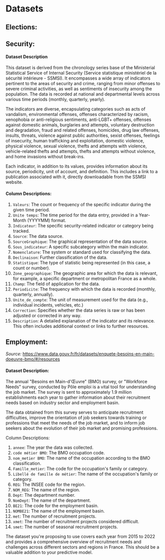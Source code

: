 # Datasets

## Elections:

## Security: 

#### Dataset Description

This dataset is derived from the chronology series base of the Ministerial Statistical Service of Internal Security (Service statistique ministériel de la sécurité intérieure - SSMSI). It encompasses a wide array of indicators pertinent to the areas of security and crime, ranging from minor offenses to severe criminal activities, as well as sentiments of insecurity among the population. The data is recorded at national and departmental levels across various time periods (monthly, quarterly, yearly). 

The indicators are diverse, encapsulating categories such as acts of vandalism, environmental offenses, offenses characterized by racism, xenophobia or anti-religious sentiments, anti-LGBT+ offenses, offenses against domestic animals, burglaries and attempts, voluntary destruction and degradation, fraud and related offenses, homicides, drug law offenses, insults, threats, violence against public authorities, sexist offenses, feelings of insecurity, human trafficking and exploitation, domestic violence, physical violence, sexual violence, thefts and attempts with violence, vehicle-related thefts and attempts, thefts and attempts without violence, and home invasions without break-ins.

Each indicator, in addition to its values, provides information about its source, periodicity, unit of account, and definition. This includes a link to a publication associated with it, directly downloadable from the SSMSI website.

#### Column Descriptions:

1. `Valeurs`: The count or frequency of the specific indicator during the given time period.
2. `Unite temps`: The time period for the data entry, provided in a Year-Month (YYYYMM) format.
3. `Indicateur`: The specific security-related indicator or category being tracked.
4. `Source`: The data source.
5. `SourceGraphique`: The graphical representation of the data source.
6. `Sous_indicateur`: A specific subcategory within the main indicator.
7. `Nomenclature`: The system or standard used for classifying the data.
8. `Declinaison`: Further classification of the data.
9. `Statistique`: The type of statistic being represented (in this case, a count or number).
10. `Zone_geographique`: The geographic area for which the data is relevant, for example, a specific department or metropolitan France as a whole.
11. `Champ`: The field of application for the data.
12. `Periodicite`: The frequency with which the data is recorded (monthly, quarterly, annually).
13. `Unite_de_compte`: The unit of measurement used for the data (e.g., individual incidents, vehicles, etc.)
14. `Correction`: Specifies whether the data series is raw or has been adjusted or corrected in any way.
15. `Description`: A detailed explanation of the indicator and its relevance. This often includes additional context or links to further resources.






## Employment:
*Source:* https://www.data.gouv.fr/fr/datasets/enquete-besoins-en-main-doeuvre-bmo/#/resources

#### Dataset Description:

The annual "Besoins en Main-d'Œuvre" (BMO) survey, or "Workforce Needs" survey, conducted by Pôle emploi is a vital tool for understanding the job market. The survey is sent to approximately 1.9 million establishments each year to gather information about their recruitment needs based on industry sector and employment basin. 

The data obtained from this survey serves to anticipate recruitment difficulties, improve the orientation of job seekers towards training or professions that meet the needs of the job market, and to inform job seekers about the evolution of their job market and promising professions.

Column Descriptions:

1. `annee`: The year the data was collected.
2. `code métier BMO`: The BMO occupation code.
3. `nom_metier BMO`: The name of the occupation according to the BMO classification.
4. `Famille_metier`: The code for the occupation's family or category.
5. `Libellé de famille de métier`: The name of the occupation's family or category.
6. `REG`: The INSEE code for the region.
7. `NOM_REG`: The name of the region.
8. `Dept`: The department number.
9. `NomDept`: The name of the department.
10. `BE21`: The code for the employment basin.
11. `NOMBE21`: The name of the employment basin.
12. `met`: The number of recruitment projects.
13. `xmet`: The number of recruitment projects considered difficult.
14. `smet`: The number of seasonal recruitment projects.

The dataset you're proposing to use covers each year from 2015 to 2022 and provides a comprehensive overview of recruitment needs and challenges across different sectors and regions in France. This should be a valuable addition to your predictive model.